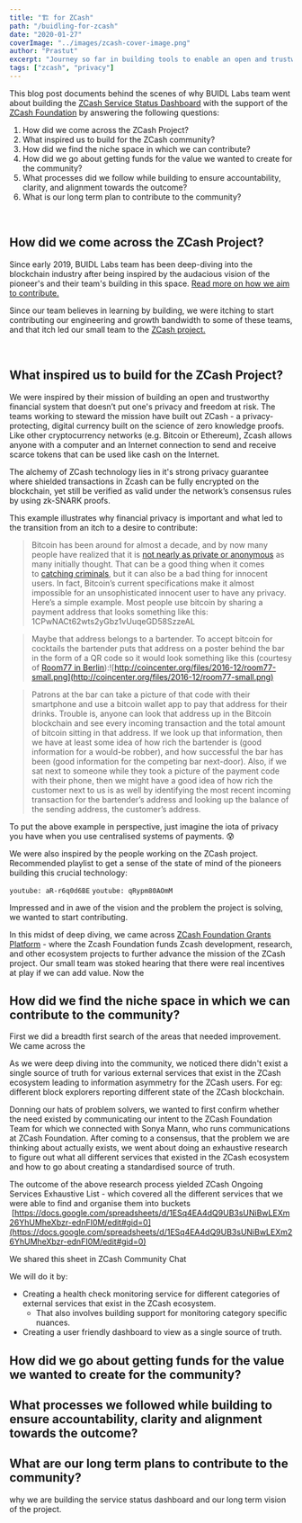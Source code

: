 ```yaml
---
title: "🏗 for ZCash"
path: "/buidling-for-zcash"
date: "2020-01-27"
coverImage: "../images/zcash-cover-image.png"
author: "Prastut"
excerpt: "Journey so far in building tools to enable an open and trustworthy financial system that doesn’t put our privacy and freedom at risk."
tags: ["zcash", "privacy"]
---
```


This blog post documents behind the scenes of why BUIDL Labs team went about building the [ZCash Service Status Dashboard](https://www.zcashservicestatus.info/) with the support of the [ZCash Foundation](https://www.zfnd.org/) by answering the following questions:

1. How did we come across the ZCash Project?
2. What inspired us to build for the ZCash community?
3. How did we find the niche space in which we can contribute?
4. How did we go about getting funds for the value we wanted to create for the community?
5. What processes did we follow while building to ensure accountability, clarity, and alignment towards the outcome?
6. What is our long term plan to contribute to the community?

<br>

## How did we come across the ZCash Project?

Since early 2019, BUIDL Labs team has been deep-diving into the blockchain industry after being inspired by the audacious vision of the pioneer's and their team's building in this space. [Read more on how we aim to contribute.](/about)

Since our team believes in learning by building, we were itching to start contributing our engineering and growth bandwidth to some of these teams, and that itch led our small team to the [ZCash project.](https://z.cash/)

<br>

## What inspired us to build for the ZCash Project?

We were inspired by their mission of building an open and trustworthy financial system that doesn’t put one's privacy and freedom at risk. The teams working to steward the mission have built out ZCash - a privacy-protecting, digital currency built on the science of zero knowledge proofs. Like other cryptocurrency networks (e.g. Bitcoin or Ethereum), Zcash allows anyone with a computer and an Internet connection to send and receive scarce tokens that can be used like cash on the Internet.

The alchemy of ZCash technology lies in it's strong privacy guarantee where shielded transactions in Zcash can be fully encrypted on the blockchain, yet still be verified as valid under the network’s consensus rules by using zk-SNARK proofs.

This example illustrates why financial privacy is important and what led to the transition from an itch to a desire to contribute:

> Bitcoin has been around for almost a decade, and by now many people have realized that it is [not nearly as private or anonymous](https://coincenter.org/entry/how-anonymous-is-bitcoin) as many initially thought. That can be a good thing when it comes to [catching criminals](https://coincenter.org/entry/how-can-law-enforcement-leverage-the-blockchain-in-investigations), but it can also be a bad thing for innocent users. In fact, Bitcoin’s current specifications make it almost impossible for an unsophisticated innocent user to have any privacy. Here’s a simple example. Most people use bitcoin by sharing a payment address that looks something like this: 1CPwNACt62wts2yGbz1vUuqeGD58SzzeAL

> Maybe that address belongs to a bartender. To accept bitcoin for cocktails the bartender puts that address on a poster behind the bar in the form of a QR code so it would look something like this (courtesy of [Room77 in Berlin](http://www.pri.org/stories/2013-10-04/if-you-wanna-buy-beer-berlin-bring-your-bitcoins)):![http://coincenter.org/files/2016-12/room77-small.png](http://coincenter.org/files/2016-12/room77-small.png)

> Patrons at the bar can take a picture of that code with their smartphone and use a bitcoin wallet app to pay that address for their drinks. Trouble is, anyone can look that address up in the Bitcoin blockchain and see every incoming transaction and the total amount of bitcoin sitting in that address. If we look up that information, then we have at least some idea of how rich the bartender is (good information for a would-be robber), and how successful the bar has been (good information for the competing bar next-door). Also, if we sat next to someone while they took a picture of the payment code with their phone, then we might have a good idea of how rich the customer next to us is as well by identifying the most recent incoming transaction for the bartender’s address and looking up the balance of the sending address, the customer’s address.

To put the above example in perspective, just imagine the iota of privacy you have when you use centralised systems of payments. 😰

We were also inspired by the people working on the ZCash project. Recommended playlist to get a sense of the state of mind of the pioneers building this crucial technology:

`youtube: aR-r6q0d6BE`
`youtube: qRypm80AOmM`

Impressed and in awe of the vision and the problem the project is solving, we wanted to start contributing.

In this midst of deep diving, we came across [ZCash Foundation Grants Platform](https://grants.zfnd.org/) - where the Zcash Foundation funds Zcash development, research, and other ecosystem projects to further advance the mission of the ZCash project. Our small team was stoked hearing that there were real incentives at play if we can add value. Now the

## How did we find the niche space in which we can contribute to the community?

First we did a breadth first search of the areas that needed improvement. We came across the

As we were deep diving into the community, we noticed there didn't exist a single source of truth for various external services that exist in the ZCash ecosystem leading to information asymmetry for the ZCash users. For eg: different block explorers reporting different state of the ZCash blockchain.

Donning our hats of problem solvers, we wanted to first confirm whether the need existed by communicating our intent to the ZCash Foundation Team for which we connected with Sonya Mann, who runs communications at ZCash Foundation. After coming to a consensus, that the problem we are thinking about actually exists, we went about doing an exhaustive research to figure out what all different services that existed in the ZCash ecosystem and how to go about creating a standardised source of truth.

The outcome of the above research process yielded ZCash Ongoing Services Exhaustive List - which covered all the different services that we were able to find and organise them into buckets  [https://docs.google.com/spreadsheets/d/1ESq4EA4dQ9UB3sUNiBwLEXm26YhUMheXbzr-ednFI0M/edit#gid=0](https://docs.google.com/spreadsheets/d/1ESq4EA4dQ9UB3sUNiBwLEXm26YhUMheXbzr-ednFI0M/edit#gid=0)

We shared this sheet in ZCash Community Chat

We will do it by:

- Creating a health check monitoring service for different categories of external services that exist in the ZCash ecosystem.
  - That also involves building support for monitoring category specific nuances.
- Creating a user friendly dashboard to view as a single source of truth.

## How did we go about getting funds for the value we wanted to create for the community?

## What processes we followed while building to ensure accountability, clarity and alignment towards the outcome?

## What are our long term plans to contribute to the community?

why we are building the service status dashboard and our long term vision of the project.
